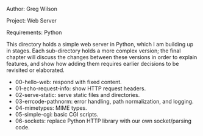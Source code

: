Author: Greg Wilson

Project: Web Server

Requirements: Python

This directory holds a simple web server in Python, which I am
building up in stages.  Each sub-directory holds a more complex
version; the final chapter will discuss the changes between these
versions in order to explain features, and show how adding them
requires earlier decisions to be revisited or elaborated.

*   00-hello-web: respond with fixed content.
*   01-echo-request-info: show HTTP request headers.
*   02-serve-static: serve static files and directories.
*   03-errcode-pathnorm: error handling, path normalization, and logging.
*   04-mimetypes: MIME types.
*   05-simple-cgi: basic CGI scripts.
*   06-sockets: replace Python HTTP library with our own socket/parsing code.
